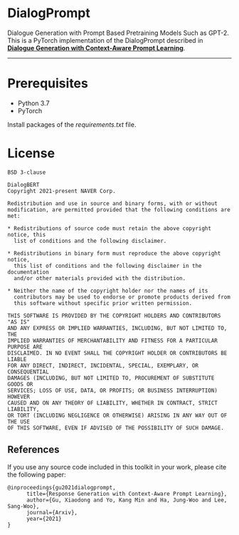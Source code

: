 # DialogPrompt

Dialogue Generation with Prompt Based Pretraining Models Such as GPT-2.
This is a PyTorch implementation of the DialogPrompt described in
[**Dialogue Generation with Context-Aware Prompt Learning**](https://arxiv.org/abs/2111.02643).

*** 
 
# Prerequisites
- Python 3.7
- PyTorch

Install packages of the _requirements.txt_ file.


# License

```
BSD 3-clause

DialogBERT
Copyright 2021-present NAVER Corp.

Redistribution and use in source and binary forms, with or without
modification, are permitted provided that the following conditions are met:

* Redistributions of source code must retain the above copyright notice, this
  list of conditions and the following disclaimer.

* Redistributions in binary form must reproduce the above copyright notice,
  this list of conditions and the following disclaimer in the documentation
  and/or other materials provided with the distribution.

* Neither the name of the copyright holder nor the names of its
  contributors may be used to endorse or promote products derived from
  this software without specific prior written permission.

THIS SOFTWARE IS PROVIDED BY THE COPYRIGHT HOLDERS AND CONTRIBUTORS "AS IS"
AND ANY EXPRESS OR IMPLIED WARRANTIES, INCLUDING, BUT NOT LIMITED TO, THE
IMPLIED WARRANTIES OF MERCHANTABILITY AND FITNESS FOR A PARTICULAR PURPOSE ARE
DISCLAIMED. IN NO EVENT SHALL THE COPYRIGHT HOLDER OR CONTRIBUTORS BE LIABLE
FOR ANY DIRECT, INDIRECT, INCIDENTAL, SPECIAL, EXEMPLARY, OR CONSEQUENTIAL
DAMAGES (INCLUDING, BUT NOT LIMITED TO, PROCUREMENT OF SUBSTITUTE GOODS OR
SERVICES; LOSS OF USE, DATA, OR PROFITS; OR BUSINESS INTERRUPTION) HOWEVER
CAUSED AND ON ANY THEORY OF LIABILITY, WHETHER IN CONTRACT, STRICT LIABILITY,
OR TORT (INCLUDING NEGLIGENCE OR OTHERWISE) ARISING IN ANY WAY OUT OF THE USE
OF THIS SOFTWARE, EVEN IF ADVISED OF THE POSSIBILITY OF SUCH DAMAGE.
```


## References 
If you use any source code included in this toolkit in your work, please cite the following paper:
```
@inproceedings{gu2021dialogprompt,
      title={Response Generation with Context-Aware Prompt Learning},
      author={Gu, Xiaodong and Yo, Kang Min and Ha, Jung-Woo and Lee, Sang-Woo},
      journal={Arxiv},
      year={2021}
}
```

